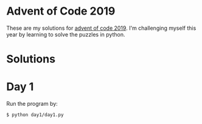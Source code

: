 # Advent of Code 2019

These are my solutions for [advent of code 2019](https://adventofcode.com).
I'm challenging myself this year by learning to solve the puzzles in python.

# Solutions

# Day 1

Run the program by:
```bash
$ python day1/day1.py
```

